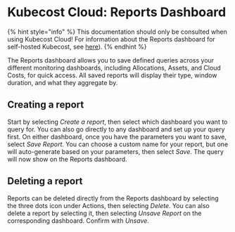 # Kubecost Cloud: Reports Dashboard

{% hint style="info" %}
This documentation should only be consulted when using Kubecost Cloud! For information about the Reports dashboard for self-hosted Kubecost, see [here](/using-kubecost/navigating-the-kubecost-ui/saved-reports/reports.md)).
{% endhint %}

The Reports dashboard allows you to save defined queries across your different monitoring dashboards, including Allocations, Assets, and Cloud Costs, for quick access. All saved reports will display their type, window duration, and what they aggregate by.

## Creating a report

Start by selecting _Create a report_, then select which dashboard you want to query for. You can also go directly to any dashboard and set up your query first. On either dashboard, once you have the parameters you want to save, select _Save Report_. You can choose a custom name for your report, but one will auto-generate based on your parameters, then select _Save_. The query will now show on the Reports dashboard.

## Deleting a report

Reports can be deleted directly from the Reports dashboard by selecting the three dots icon under Actions, then selecting _Delete_. You can also delete a report by selecting it, then selecting _Unsave Report_ on the corresponding dashboard. Confirm with _Unsave_.

